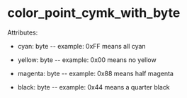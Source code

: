 # color_point_cymk_with_byte

Attributes:

* cyan: byte -- example: 0xFF means all cyan

* yellow: byte -- example: 0x00 means no yellow

* magenta: byte -- example: 0x88 means half magenta

* black: byte -- example: 0x44 means a quarter black
